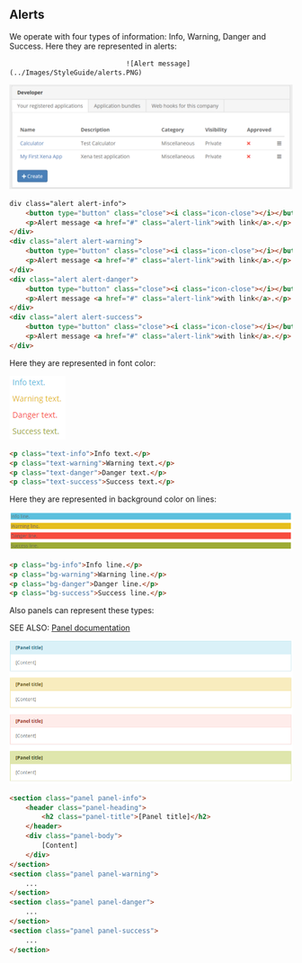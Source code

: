 
## Alerts

We operate with four types of information: Info, Warning, Danger and Success. Here they are represented in alerts:


                                 ![Alert message](../Images/StyleGuide/alerts.PNG)
![Creating application popup from Xena developer](../Images/DeveloperConsole/CreatedApplicationList.PNG)

                    
```html
div class="alert alert-info">
    <button type="button" class="close"><i class="icon-close"></i></button>
    <p>Alert message <a href="#" class="alert-link">with link</a>.</p>
</div>
<div class="alert alert-warning">
    <button type="button" class="close"><i class="icon-close"></i></button>
    <p>Alert message <a href="#" class="alert-link">with link</a>.</p>
</div>
<div class="alert alert-danger">
    <button type="button" class="close"><i class="icon-close"></i></button>
    <p>Alert message <a href="#" class="alert-link">with link</a>.</p>
</div>
<div class="alert alert-success">
    <button type="button" class="close"><i class="icon-close"></i></button>
    <p>Alert message <a href="#" class="alert-link">with link</a>.</p>
</div>
```

Here they are represented in font color:

![Font text colors](../Images/Styleguide/alerts_text.PNG)


```html
<p class="text-info">Info text.</p>
<p class="text-warning">Warning text.</p>
<p class="text-danger">Danger text.</p>
<p class="text-success">Success text.</p>
```

Here they are represented in background color on lines:

![Font Colors](../Images/Styleguide/alerts_lines.PNG)


```html
<p class="bg-info">Info line.</p>
<p class="bg-warning">Warning line.</p>
<p class="bg-danger">Danger line.</p>
<p class="bg-success">Success line.</p>
```


Also panels can represent these types:

SEE ALSO: [Panel documentation](Panel.md)

![Panel colors](../Images/Styleguide/alerts_panels.PNG)

```html
<section class="panel panel-info">
    <header class="panel-heading">
        <h2 class="panel-title">[Panel title]</h2>
    </header>
    <div class="panel-body">
        [Content]
    </div>
</section>
<section class="panel panel-warning">
    ...
</section>
<section class="panel panel-danger">
    ...
</section>
<section class="panel panel-success">
    ...
</section>
```
